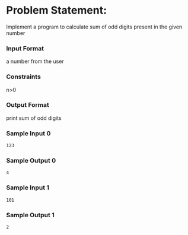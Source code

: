 # Problem Statement:

Implement a program to calculate sum of odd digits present in the given number

### Input Format

a number from the user

### Constraints

n>0

### Output Format

print sum of odd digits

### Sample Input 0
```
123
```
### Sample Output 0
```
4
```
### Sample Input 1
```
101
```
### Sample Output 1
```
2
```
